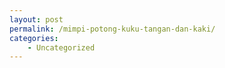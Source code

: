 ```yaml
---
layout: post
permalink: /mimpi-potong-kuku-tangan-dan-kaki/
categories:
    - Uncategorized
---
```


